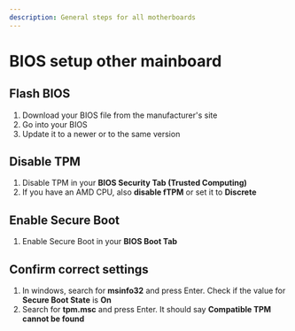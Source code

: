 ```yaml
---
description: General steps for all motherboards
---
```


# BIOS setup other mainboard

## Flash BIOS

1. Download your BIOS file from the manufacturer's site
2. Go into your BIOS
3. Update it to a newer or to the same version

## Disable TPM

1. Disable TPM in your **BIOS Security Tab (Trusted Computing)**
2. If you have an AMD CPU, also **disable fTPM** or set it to **Discrete**

## Enable Secure Boot

1. Enable Secure Boot in your **BIOS Boot Tab**&#x20;

## Confirm correct settings

1. In windows, search for **msinfo32** and press Enter. Check if the value for **Secure Boot State** is **On**
2. Search for **tpm.msc** and press Enter. It should say **Compatible TPM cannot be found**

